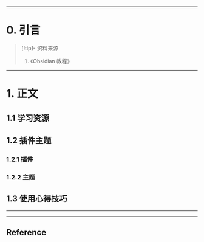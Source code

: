 ```table-of-contents
```
---
# 0. 引言
> [!tip]- 资料来源
> 1. 《Obsidian 教程》

----
# 1. 正文
## 1.1 学习资源 


## 1.2 插件主题
### 1.2.1 插件 


### 1.2.2 主题 


## 1.3 使用心得技巧 






---
---
## Reference 



